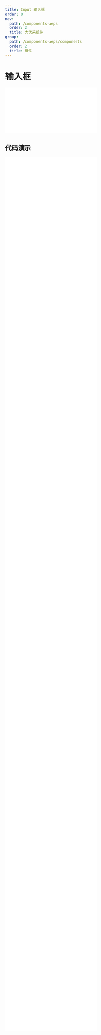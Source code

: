 ```yaml
---
title: Input 输入框
order: 0
nav:
  path: /components-aeps
  order: 2
  title: 大优采组件
group:
  path: /components-aeps/components
  order: 2
  title: 组件
---
```


# 输入框

<div>
<embed src="@docs-common/input/index.md"></embed>
</div>
        
## 代码演示

<Row gutter=8>

  <Col span=12>
    
  <div class="code-box"><embed src="@abiz-rc-aeps/input/demo/basic-input-aeps.md"></embed></div>
          
  <div class="code-box"><embed src="@abiz-rc-aeps/input/demo/addon-input-aeps.md"></embed></div>
          
  <div class="code-box"><embed src="@abiz-rc-aeps/input/demo/search-input-input-aeps.md"></embed></div>
          
  <div class="code-box"><embed src="@abiz-rc-aeps/input/demo/search-input-loading-input-aeps.md"></embed></div>
          
  <div class="code-box"><embed src="@abiz-rc-aeps/input/demo/tooltip-input-aeps.md"></embed></div>
          
  <div class="code-box"><embed src="@abiz-rc-aeps/input/demo/password-input-input-aeps.md"></embed></div>
          
  <div class="code-box"><embed src="@abiz-rc-aeps/input/demo/textarea-show-count-input-aeps.md"></embed></div>
          
  <div class="code-box"><embed src="@abiz-rc-aeps/input/demo/focus-input-aeps.md"></embed></div>
          
  <div class="code-box"><embed src="@abiz-rc-aeps/input/demo/align-input-aeps.md"></embed></div>
          
  </Col>
          
  <Col span=12>
    
  <div class="code-box"><embed src="@abiz-rc-aeps/input/demo/size-input-aeps.md"></embed></div>
          
  <div class="code-box"><embed src="@abiz-rc-aeps/input/demo/group-input-aeps.md"></embed></div>
          
  <div class="code-box"><embed src="@abiz-rc-aeps/input/demo/textarea-input-aeps.md"></embed></div>
          
  <div class="code-box"><embed src="@abiz-rc-aeps/input/demo/autosize-textarea-input-aeps.md"></embed></div>
          
  <div class="code-box"><embed src="@abiz-rc-aeps/input/demo/presuffix-input-aeps.md"></embed></div>
          
  <div class="code-box"><embed src="@abiz-rc-aeps/input/demo/allowClear-input-aeps.md"></embed></div>
          
  <div class="code-box"><embed src="@abiz-rc-aeps/input/demo/borderless-input-aeps.md"></embed></div>
          
  <div class="code-box"><embed src="@abiz-rc-aeps/input/demo/borderless-debug-input-aeps.md"></embed></div>
          
  <div class="code-box"><embed src="@abiz-rc-aeps/input/demo/textarea-resize-input-aeps.md"></embed></div>
          
  </Col>
          
</Row>
        
<div><embed src="@docs-common/input/index-api.md"></embed><div>
